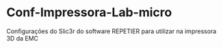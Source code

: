 # Conf-Impressora-Lab-micro
Configurações do Slic3r do software REPETIER para utilizar na impressora 3D da EMC
